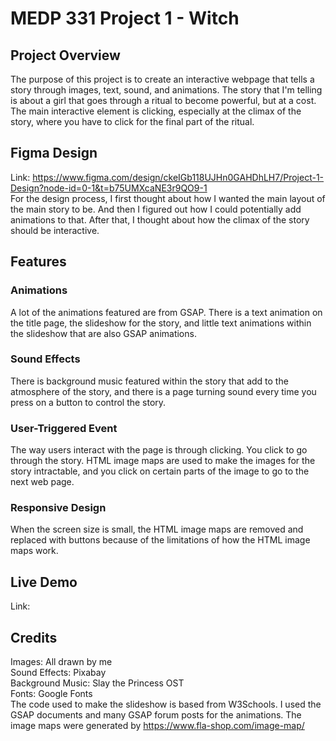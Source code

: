# MEDP 331 Project 1 - Witch
## Project Overview
The purpose of this project is to create an interactive webpage that tells a story through images, text, sound, and animations. The story that I'm telling is about a girl that goes through a ritual to become powerful, but at a cost. The main interactive element is clicking, especially at the climax of the story, where you have to click for the final part of the ritual.
## Figma Design
Link: https://www.figma.com/design/ckeIGb118UJHn0GAHDhLH7/Project-1-Design?node-id=0-1&t=b75UMXcaNE3r9QO9-1
<br>For the design process, I first thought about how I wanted the main layout of the main story to be. And then I figured out how I could potentially add animations to that. After that, I thought about how the climax of the story should be interactive.
## Features
### Animations
A lot of the animations featured are from GSAP. There is a text animation on the title page, the slideshow for the story, and little text animations within the slideshow that are also GSAP animations.
### Sound Effects
There is background music featured within the story that add to the atmosphere of the story, and there is a page turning sound every time you press on a button to control the story.
### User-Triggered Event
The way users interact with the page is through clicking. You click to go through the story. HTML image maps are used to make the images for the story intractable, and you click on certain parts of the image to go to the next web page.
### Responsive Design
When the screen size is small, the HTML image maps are removed and replaced with buttons because of the limitations of how the HTML image maps work.
## Live Demo
Link:
## Credits
Images: All drawn by me<br>
Sound Effects: Pixabay<br>
Background Music: Slay the Princess OST<br>
Fonts: Google Fonts<br>
The code used to make the slideshow is based from W3Schools. I used the GSAP documents and many GSAP forum posts for the animations. The image maps were generated by https://www.fla-shop.com/image-map/
